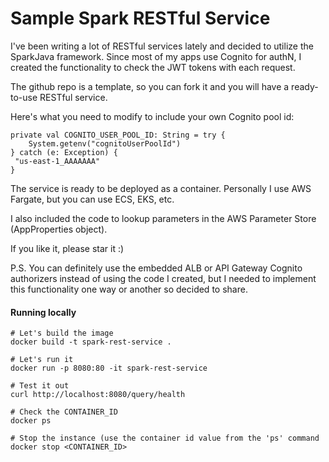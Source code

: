 # Sample Spark RESTful Service 

I've been writing a lot of RESTful services lately and decided to utilize the SparkJava framework. Since most of my apps use Cognito for authN, I created the functionality to check the JWT tokens with each request.

The github repo is a template, so you can fork it and you will have a ready-to-use RESTful service. 


Here's what you need to modify to include your own Cognito pool id:

```
private val COGNITO_USER_POOL_ID: String = try {
    System.getenv("cognitoUserPoolId")
} catch (e: Exception) {
 "us-east-1_AAAAAAA"
}
```

The service is ready to be deployed as a container. Personally I use AWS Fargate, but you can use ECS, EKS, etc. 

I also included the code to lookup parameters in the AWS Parameter Store (AppProperties object). 

If you like it, please star it :) 

P.S. You can definitely use the embedded ALB or API Gateway Cognito authorizers instead of using the code I created, but I needed to implement this functionality one way or another so decided to share. 

#### Running locally
```
# Let's build the image
docker build -t spark-rest-service .

# Let's run it
docker run -p 8080:80 -it spark-rest-service

# Test it out
curl http://localhost:8080/query/health

# Check the CONTAINER_ID
docker ps

# Stop the instance (use the container id value from the 'ps' command
docker stop <CONTAINER_ID>
```

